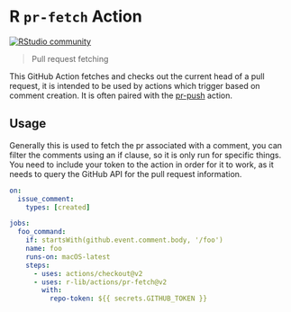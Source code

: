 # R `pr-fetch` Action

[![RStudio community](https://img.shields.io/badge/community-github--actions-blue?style=social&logo=rstudio&logoColor=75AADB)](https://community.rstudio.com/new-topic?category=Package%20development&tags=github-actions)

> Pull request fetching

This GitHub Action fetches and checks out the current head of a pull request,
it is intended to be used by actions which trigger based on comment creation.
It is often paired with the
[pr-push](https://github.com/r-lib/actions/tree/v2/pr-push) action.

## Usage

Generally this is used to fetch the pr associated with a comment, you can
filter the comments using an if clause, so it is only run for specific things.
You need to include your token to the action in order for it to work, as it
needs to query the GitHub API for the pull request information.

```yaml
on:
  issue_comment:
    types: [created]

jobs:
  foo_command:
    if: startsWith(github.event.comment.body, '/foo')
    name: foo
    runs-on: macOS-latest
    steps:
      - uses: actions/checkout@v2
      - uses: r-lib/actions/pr-fetch@v2
        with:
          repo-token: ${{ secrets.GITHUB_TOKEN }}
```
